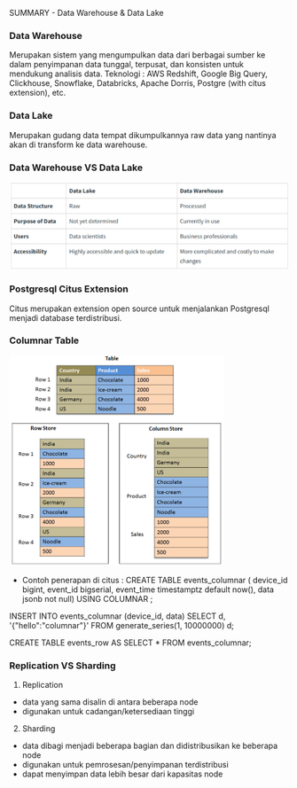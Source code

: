 SUMMARY - Data Warehouse & Data Lake

### Data Warehouse
Merupakan sistem yang mengumpulkan data dari berbagai sumber ke dalam penyimpanan data tunggal, terpusat, dan konsisten untuk mendukung analisis data. Teknologi : AWS Redshift, Google Big Query, Clickhouse, Snowflake, Databricks, Apache Dorris, Postgre (with citus extension), etc.

### Data Lake
Merupakan gudang data tempat dikumpulkannya raw data yang nantinya akan di transform ke data warehouse.

### Data Warehouse VS Data Lake
![alt text](image.png)

### Postgresql Citus Extension
Citus merupakan extension open source untuk menjalankan Postgresql menjadi database terdistribusi. 

### Columnar Table
![alt text](image-1.png)
- Contoh penerapan di citus :
CREATE TABLE events_columnar ( device_id bigint, event_id bigserial, event_time timestamptz default now(), data jsonb not null) USING COLUMNAR ;

INSERT INTO events_columnar (device_id, data) SELECT d, '{"hello":"columnar"}' FROM generate_series(1, 10000000) d;

CREATE TABLE events_row AS SELECT * FROM events_columnar;

### Replication VS Sharding
1. Replication 
- data yang sama disalin di antara beberapa node
- digunakan untuk cadangan/ketersediaan tinggi

2. Sharding 
- data dibagi menjadi beberapa bagian dan didistribusikan ke beberapa node
- digunakan untuk pemrosesan/penyimpanan terdistribusi
- dapat menyimpan data lebih besar dari kapasitas node